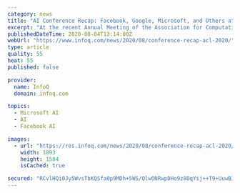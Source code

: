 ```yaml
---
category: news
title: "AI Conference Recap: Facebook, Google, Microsoft, and Others at ACL 2020"
excerpt: "At the recent Annual Meeting of the Association for Computational Linguistics (ACL), research teams from several tech companies, including Facebook, Google, Microsoft, Amazon, and Salesforce presented nearly 200 papers out of a total of 779 on a wide variety of AI topics related to Natural Language Processing (NLP)."
publishedDateTime: 2020-08-04T13:14:00Z
webUrl: "https://www.infoq.com/news/2020/08/conference-recap-acl-2020/"
type: article
quality: 55
heat: 55
published: false

provider:
  name: InfoQ
  domain: infoq.com

topics:
  - Microsoft AI
  - AI
  - Facebook AI

images:
  - url: "https://res.infoq.com/news/2020/08/conference-recap-acl-2020/en/headerimage/conference-recap-acl-2020-1596386890510.jpg"
    width: 1893
    height: 1584
    isCached: true

secured: "RCvlHQi0Jy5WvsTbKQSfa0p9MDh+5WS/QlwONRwpDHo9z8DqYsj++T9+UuwBIaE/+wfdoZMaNJA8v26DzNuR1VTukeWwSApfOeiezYfNglWv0Lx8Au5S3/TvY6dwZyhPB+6+kolLc9i3zyQKNjdDVPYCBYF0b7gwHBnmmb28Rn/PI4N286qb8jkLQ/wzgk1fSGNSuL1+Cz2yG8YU/Hd4PuZ1879bYx9xG2lsqv38MAZhboFOZVnChIgauqdl3+F8GuoKCcV2yn3oq5vOWx0JiCTmpVRvCqHmFdYk0GaTSTH5LqecGBP5wKnpb4iEeIjXLecueTUwFlwzSQT/C4ZGow==;NZcUFnVbaEIloj/t49TbyQ=="
---
```



